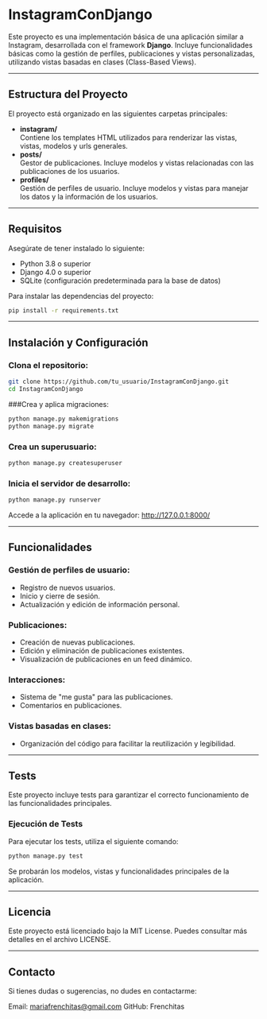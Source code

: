 # InstagramConDjango  

Este proyecto es una implementación básica de una aplicación similar a Instagram, desarrollada con el framework **Django**. Incluye funcionalidades básicas como la gestión de perfiles, publicaciones y vistas personalizadas, utilizando vistas basadas en clases (Class-Based Views).

---

## Estructura del Proyecto  

El proyecto está organizado en las siguientes carpetas principales:  

- **instagram/**  
  Contiene los templates HTML utilizados para renderizar las vistas, vistas, modelos y urls generales.  
- **posts/**  
  Gestor de publicaciones. Incluye modelos y vistas relacionadas con las publicaciones de los usuarios.  
- **profiles/**  
  Gestión de perfiles de usuario. Incluye modelos y vistas para manejar los datos y la información de los usuarios.  

---

## Requisitos  

Asegúrate de tener instalado lo siguiente:  

- Python 3.8 o superior  
- Django 4.0 o superior  
- SQLite (configuración predeterminada para la base de datos)  

Para instalar las dependencias del proyecto:  

```bash
pip install -r requirements.txt
```

---

## Instalación y Configuración

### Clona el repositorio:
```bash
git clone https://github.com/tu_usuario/InstagramConDjango.git
cd InstagramConDjango
```
###Crea y aplica migraciones:
```bash
python manage.py makemigrations
python manage.py migrate
```
### Crea un superusuario:
```bash
python manage.py createsuperuser
```
### Inicia el servidor de desarrollo:
```bash
python manage.py runserver
```
Accede a la aplicación en tu navegador: http://127.0.0.1:8000/

---

## Funcionalidades

### Gestión de perfiles de usuario:

- Registro de nuevos usuarios.
- Inicio y cierre de sesión.
- Actualización y edición de información personal.

### Publicaciones:

- Creación de nuevas publicaciones.
- Edición y eliminación de publicaciones existentes.
- Visualización de publicaciones en un feed dinámico.

### Interacciones:

- Sistema de "me gusta" para las publicaciones.
- Comentarios en publicaciones.

### Vistas basadas en clases:

- Organización del código para facilitar la reutilización y legibilidad.

---

## Tests
Este proyecto incluye tests para garantizar el correcto funcionamiento de las funcionalidades principales.

### Ejecución de Tests
Para ejecutar los tests, utiliza el siguiente comando:
```bash
python manage.py test
```
Se probarán los modelos, vistas y funcionalidades principales de la aplicación.

---

## Licencia
Este proyecto está licenciado bajo la MIT License. Puedes consultar más detalles en el archivo LICENSE.

---

## Contacto
Si tienes dudas o sugerencias, no dudes en contactarme:

Email: mariafrenchitas@gmail.com
GitHub: Frenchitas

